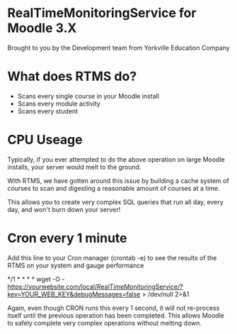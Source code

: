 # RealTimeMonitoringService for Moodle 3.X
Brought to you by the Development team from Yorkville Education Company

# What does RTMS do? 
- Scans every single course in your Moodle install
- Scans every module activity
- Scans every student

# CPU Useage
Typically, if you ever attempted to do the above operation on large Moodle installs, your server would melt to the ground.

With RTMS, we have gotten around this issue by building a cache system of courses to scan and digesting a reasonable amount of courses at a time.

This allows you to create very complex SQL queries that run all day, every day, and won't burn down your server!

# Cron every 1 minute
Add this line to your Cron manager (crontab -e) to see the results of the RTMS on your system and gauge performance

*/1 * * * * wget -O - https://yourwebsite.com/local/RealTimeMonitoringService/?key=YOUR_WEB_KEY&debugMessages=false > /dev/null 2>&1

Again, even though CRON runs this every 1 second, it will not re-process itself until the previous operation has been completed. This allows Moodle to safely complete very complex operations without melting down.
